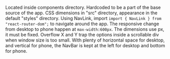 Located inside components directory.
Hardcoded to be a part of the base source of the app.
CSS dimensions in "src" directory, appearance in the default "styles" directory.
Using NavLink, import `import { NavLink } from "react-router-dom";` to navigate around the app.
The responsive change from desktop to phone happen at `max-width:600px`. The dimensions use px, it must be fixed.
Overflow X and Y trap the options inside a scrollable div when window size is too small.
With plenty of horizontal space for desktop, and vertical for phone, the NavBar is kept at the left for desktop and bottom for phone.
